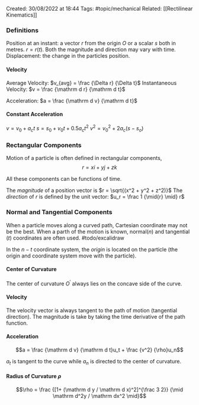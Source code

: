 Created: 30/08/2022 at 18:44
Tags: #topic/mechanical 
Related: [[Rectilinear Kinematics]]

### Definitions
Position at an instant: a vector $r$ from the origin $O$ or a scalar $s$ both in metres. $r = r(t)$. Both the magnitude and direction may vary with time.
Displacement: the change in the particles position.

#### Velocity
Average Velocity: $v_{avg} = \frac {\Delta r} {\Delta t}$
Instantaneous Velocity: $v = \frac {\mathrm d r} {\mathrm d t}$

Acceleration: $a = \frac {\mathrm d v} {\mathrm d t}$

#### Constant Acceleration
$v = v_0 + a_ct$
$s = s_0 + v_0t+ 0.5a_ct^2$
$v^2 = v_0^2 + 2a_c(s - s_o)$

### Rectangular Components
Motion of a particle is often defined in rectangular components,
$$r = xi + yj + zk$$

All these components can be functions of time.

The *magnitude* of a position vector is $r = \sqrt{(x^2 + y^2 + z^2)}$
The *direction* of $r$ is defined by the unit vector: $u_r = \frac 1 {\mid{r} \mid} r$

### Normal and Tangential Components
When a particle moves along a curved path, Cartesian coordinate may not be the best.
When a parth of the motion is known, normal($n$) and tangential ($t$) coordinates are often used.
#todo/excalidraw

In the $n-t$ coordinate system, the *origin* is located on the particle (the origin and coordinate system move with the particle).

#### Center of Curvature
The center of curvature $O^{\prime}$ always lies on the concave side of the curve.

#### Velocity
The velocity vector is always tangent to the path of motion (tangential direction). 
The magnitude is take by taking the time derivative of the path function.

#### Acceleration
$$a = \frac {\mathrm d v} {\mathrm d t}u_t + \frac {v^2} {\rho}u_n$$

$a_t$ is tangent to the curve while $a_n$ is directed to the center of curvature.

#### Radius of Curvature $\rho$
$$\rho = \frac {[1+ (\mathrm d y / \mathrm d x)^2]^{\frac 3 2}} {\mid \mathrm d^2y / \mathrm dx^2 \mid}$$
